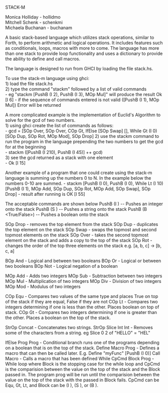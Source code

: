 STACK-M  

Monica Holliday - hollidmo  
Mitchell Schenk - schenkmi  
Michaela Buchanan - buchanam  

A basic stack-based language which utilizes stack operations, similar to Forth, to perform arithmetic and logical operations. It includes features such as conditionals, loops, macros with more to come. The language has more than one stack to provide loop functionality and
uses a dictionary to provide the ability to define and call macros.

The language is designed to run from GHCI by loading the file stack.hs.

To use the stack-m language using ghci:  
    1) load the file stack.hs  
    2) type the command "stackm" followed by a list of valid commands  
        - eg "stackm [PushB (I 2), PushB (I 3), MOp Mul]" will produce the result Ok [I 6]
        - if the sequence of commands entered is not valid ([PushB (I 1), MOp Mul]) Error will be returned
  
A more complicated example is the implementation of Euclid's Algorithm to solve for the gcd of two numbers.  
    1) using ghci create the list of commands as follows:  
        - gcd = [SOp Over, SOp Over, COp Gt, IfElse [SOp Swap] [], While Gt (I 0) [SOp Dup, SOp Rot, MOp Mod], SOp Drop]
    2) use the stackm command to run the program in the language prepending the two numbers to get the gcd for at the beginning  
        - stackm ([PushB (I 210), PushB (I 45)] ++ gcd)  
    3) see the gcd returned as a stack with one element  
        - Ok [I 15]

Another example of a program that one could create using the stack-m language is summing up the numbers 0 to N.
In the example below the numbers 0-10 are summed.
    - stackm [PushB (I 0), PushB (I 0), While Lt (I 10) [PushB (I 1), MOp Add, SOp Dup, SOp Rot, MOp Add, SOp Swap], SOp Drop]
    - result after running is OK [I 55]

The acceptable commands are shown below
PushB (I <integer>) -- Pushes an integer onto the stack
PushB (S <string>) -- Pushes a string onto the stack
PushB (B <True/False>) -- Pushes a boolean onto the stack

SOp Drop - removes the top element from the stack
SOp Dup - duplicates the top element on the stack
SOp Swap - swaps the topmost and second topmost elements on the stack
SOp Over - takes the second topmost element on the stack and adds a copy to the top of the stack
SOp Rot - changes the order of the top three elements on the stack e.g. [a, b, c] -> [b, c, a]

BOp And - Logical and between two booleans
BOp Or - Logical or between two booleans
BOp Not - Logical negation of a boolean

MOp Add - Adds two integers
MOp Sub - Subtraction between two integers
MOp Mul - Multiplication of two integers
MOp Div - Division of two integers
MOp Mod - Modulus of two integers

COp Equ - Compares two values of the same type and places True on top of the stack if they are equal, False if they are not
COp Lt - Compares two integers determining if one is less than the other. Places boolean on top of stack.
COp Gt - Compares two integers determining if one is greater than the other. Places a boolean on the top of the stack.

StrOp Concat - Concatenates two strings.
StrOp Slice Int Int - Removes some of the characters from a string. eg Slice 0 2 of "HELLO" = "HEL"

IfElse Prog Prog - Conditional branch runs one of the programs depending on a boolean that is on the top of the stack.
Define Macro Prog - Defines a macro that can then be called later. E.g. Define "myFunc" [PushB (I 0)]
Call Macro - Calls a macro that has been defined
While CpCmd Block Prog - While loop where Block is the stopping case for the while loop and CpCmd is the comparision between the value on the top of the stack and the Block passed in.  The program prog will be run until the comparision between the value on the top of the stack with the passed in Block fails. CpCmd can be Equ, Gt, Lt, and Block can be (I <integer>), (S <string>), or (B <boolean>).
